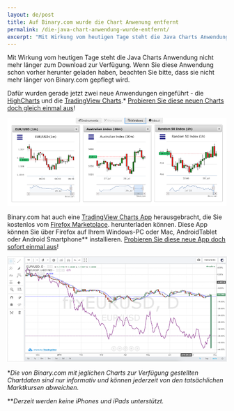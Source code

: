 ```yaml
---
layout: de/post
title: Auf Binary.com wurde die Chart Anwenung entfernt
permalink: /die-java-chart-anwendung-wurde-entfernt/
excerpt: "Mit Wirkung vom heutigen Tage steht die Java Charts Anwendung nicht mehr länger zum Download zur Verfügung. Wenn Sie diese Anwendung schon vorher herunter geladen haben, beachten Sie bitte, dass sie nicht mehr länger..."  
---
```


Mit Wirkung vom heutigen Tage steht die Java Charts Anwendung nicht mehr länger zum Download zur Verfügung. Wenn Sie diese Anwendung schon vorher herunter geladen haben, beachten Sie bitte, dass sie nicht mehr länger von Binary.com gepflegt wird.

Dafür wurden gerade jetzt zwei neue Anwendungen eingeführt - die [HighCharts](https://highcharts.binary.com/?l=EN&utm_source=blog&utm_medium=social&utm_content=EN&utm_campaign=whatsnew) und die [TradingView Charts](https://tradingview.binary.com/?l=EN&utm_source=blog&utm_medium=social&utm_content=EN&utm_campaign=whatsnew).*
[Probieren Sie diese neuen Charts doch gleich einmal aus](https://www.binary.com/charting/?l=EN&utm_source=blog&utm_medium=social&utm_content=EN&utm_campaign=whatsnew)!

![](/images/blog-image1-charts.png)

Binary.com hat auch eine [TradingView Charts App](https://marketplace.firefox.com/app/binary-ltd-tradingview-charts?src=search) herausgebracht, die Sie kostenlos vom [Firefox Marketplace](https://marketplace.firefox.com/app/binary-ltd-tradingview-charts?src=search). herunterladen können. Diese App können Sie über Firefox auf Ihrem Windows-PC oder Mac, AndroidTablet oder Android Smartphone** installieren. [Probieren Sie diese neue App doch sofort einmal aus](https://marketplace.firefox.com/app/binary-ltd-tradingview-charts/?src=search)!

![](/images/blog-image-charts2.png)

**Die von Binary.com mit jeglichen Charts zur Verfügung gestellten Chartdaten sind nur informativ und können jederzeit von den tatsächlichen Marktkursen abweichen.*

***Derzeit werden keine iPhones und iPads unterstützt.*